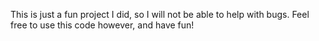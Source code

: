 This is just a fun project I did, so I will not be able to help with bugs. Feel free to use this code however, and have fun!
